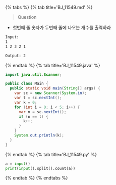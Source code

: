 {% tabs %}
{% tab title='BJ_11549.md' %}

> Question

* 첫번째 줄 숫자가 두번째 줄에 나오는 개수를 출력하라

```txt
Input:
1
1 2 3 2 1

Output: 2
```

{% endtab %}
{% tab title='BJ_11549.java' %}

```java
import java.util.Scanner;

public class Main {
  public static void main(String[] args) {
    var sc = new Scanner(System.in);
    var t = sc.nextInt();
    var k = 0;
    for (int i = 0; i < 5; i++) {
      var n = sc.nextInt();
      if (n == t) {
        k++;
      }
    }
    System.out.println(k);
  }
}
```

{% endtab %}
{% tab title='BJ_11549.py' %}

```py
a = input()
print(input().split().count(a))
```

{% endtab %}
{% endtabs %}
